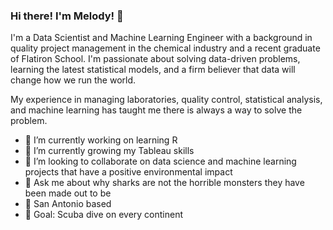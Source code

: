 ### Hi there! I'm Melody! 👋

I'm a Data Scientist and Machine Learning Engineer with a background in quality project management in the chemical industry and a recent graduate of Flatiron School.  I'm passionate about solving data-driven problems, learning the latest statistical models, and a firm believer that data will change how we run the world.

My experience in managing laboratories, quality control, statistical analysis, and machine learning has taught me there is always a way to solve the problem.

- 🔭 I’m currently working on learning R
- 🌱 I’m currently growing my Tableau skills
- 👯 I’m looking to collaborate on data science and machine learning projects that have a positive environmental impact
- 💬 Ask me about why sharks are not the horrible monsters they have been made out to be
- 🌇 San Antonio based
- 🌊 Goal: Scuba dive on every continent

<!--
**meljoy1099/meljoy1099** is a ✨ _special_ ✨ repository because its `README.md` (this file) appears on your GitHub profile.

Here are some ideas to get you started:

- 🔭 I’m currently working on ...
- 🌱 I’m currently learning ...
- 👯 I’m looking to collaborate on ...
- 🤔 I’m looking for help with ...
- 💬 Ask me about ...
- 📫 How to reach me: ...
- 😄 Pronouns: ...
- ⚡ Fun fact: ...
-->
